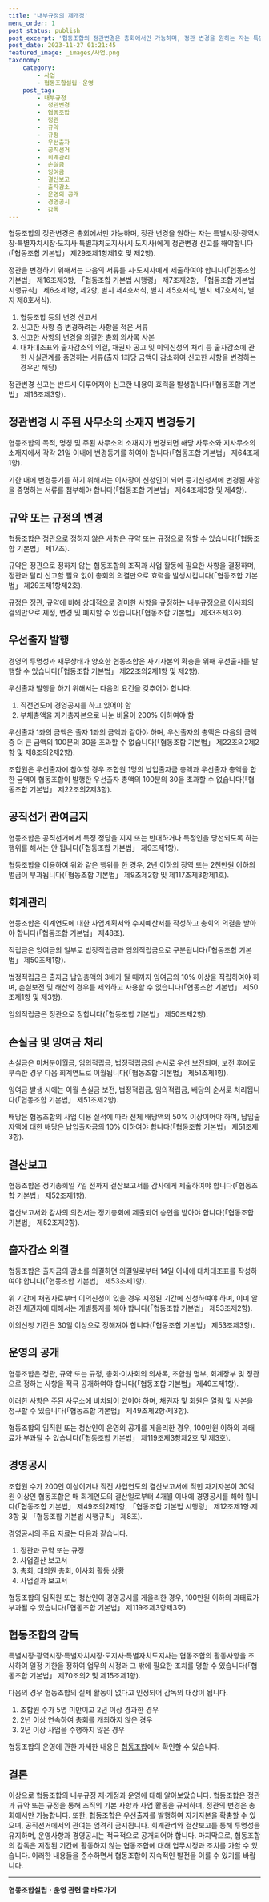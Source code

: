 ```yaml
---
title: '내부규정의 제개정'
menu_order: 1
post_status: publish
post_excerpt: '협동조합의 정관변경은 총회에서만 가능하며, 정관 변경을 원하는 자는 특별시장 광역시장 특별자치시장 도지사 특별자치도지사 시 도지사 에게 정관변경 신고를 해야합니다  협동조합 기본법  제29조제1항제1호 및 제2항 .'
post_date: 2023-11-27 01:21:45
featured_image: _images/사업.png
taxonomy:
    category:
        - 사업
        - 협동조합설립ㆍ운영
    post_tag:
        - 내부규정
        -  정관변경
        -  협동조합
        -  정관
        -  규약
        -  규정
        -  우선출자
        -  공직선거
        -  회계관리
        -  손실금
        -  잉여금
        -  결산보고
        -  출자감소
        -  운영의 공개
        -  경영공시
        -  감독
---
```



협동조합의 정관변경은 총회에서만 가능하며, 정관 변경을 원하는 자는 특별시장·광역시장·특별자치시장·도지사·특별자치도지사(시·도지사)에게 정관변경 신고를 해야합니다(「협동조합 기본법」 제29조제1항제1호 및 제2항).

정관을 변경하기 위해서는 다음의 서류를 시·도지사에게 제출하여야 합니다(「협동조합 기본법」 제16조제3항, 「협동조합 기본법 시행령」 제7조제2항, 「협동조합 기본법 시행규칙」 제6조제1항, 제2항, 별지 제4호서식, 별지 제5호서식, 별지 제7호서식, 별지 제8호서식).

1. 협동조합 등의 변경 신고서
2. 신고한 사항 중 변경하려는 사항을 적은 서류
3. 신고한 사항의 변경을 의결한 총회 의사록 사본
4. 대차대조표와 출자감소의 의결, 채권자 공고 및 이의신청의 처리 등 출자감소에 관한 사실관계를 증명하는 서류(출자 1좌당 금액이 감소하여 신고한 사항을 변경하는 경우만 해당)

정관변경 신고는 반드시 이루어져야 신고한 내용이 효력을 발생합니다(「협동조합 기본법」 제16조제3항).

## 정관변경 시 주된 사무소의 소재지 변경등기

협동조합의 목적, 명칭 및 주된 사무소의 소재지가 변경되면 해당 사무소와 지사무소의 소재지에서 각각 21일 이내에 변경등기를 하여야 합니다(「협동조합 기본법」 제64조제1항).

기한 내에 변경등기를 하기 위해서는 이사장이 신청인이 되어 등기신청서에 변경된 사항을 증명하는 서류를 첨부해야 합니다(「협동조합 기본법」 제64조제3항 및 제4항).

## 규약 또는 규정의 변경

협동조합은 정관으로 정하지 않은 사항은 규약 또는 규정으로 정할 수 있습니다(「협동조합 기본법」 제17조).

규약은 정관으로 정하지 않는 협동조합의 조직과 사업 활동에 필요한 사항을 결정하며, 정관과 달리 신고할 필요 없이 총회의 의결만으로 효력을 발생시킵니다(「협동조합 기본법」 제29조제1항제2호).

규정은 정관, 규약에 비해 상대적으로 경미한 사항을 규정하는 내부규정으로 이사회의 결의만으로 제정, 변경 및 폐지할 수 있습니다(「협동조합 기본법」 제33조제3호).

## 우선출자 발행

경영의 투명성과 재무상태가 양호한 협동조합은 자기자본의 확충을 위해 우선출자를 발행할 수 있습니다(「협동조합 기본법」 제22조의2제1항 및 제2항).

우선출자 발행을 하기 위해서는 다음의 요건을 갖추어야 합니다.

1. 직전연도에 경영공시를 하고 있어야 함
2. 부채총액을 자기총자본으로 나눈 비율이 200% 이하여야 함

우선출자 1좌의 금액은 출자 1좌의 금액과 같아야 하며, 우선출자의 총액은 다음의 금액 중 더 큰 금액의 100분의 30을 초과할 수 없습니다(「협동조합 기본법」 제22조의2제2항 및 제8조의2제2항).

조합원은 우선출자에 참여할 경우 조합원 1명의 납입출자금 총액과 우선출자 총액을 합한 금액이 협동조합이 발행한 우선출자 총액의 100분의 30을 초과할 수 없습니다(「협동조합 기본법」 제22조의2제3항).

## 공직선거 관여금지

협동조합은 공직선거에서 특정 정당을 지지 또는 반대하거나 특정인을 당선되도록 하는 행위를 해서는 안 됩니다(「협동조합 기본법」 제9조제1항).

협동조합을 이용하여 위와 같은 행위를 한 경우, 2년 이하의 징역 또는 2천만원 이하의 벌금이 부과됩니다(「협동조합 기본법」 제9조제2항 및 제117조제3항제1호).

## 회계관리

협동조합은 회계연도에 대한 사업계획서와 수지예산서를 작성하고 총회의 의결을 받아야 합니다(「협동조합 기본법」 제48조).

적립금은 잉여금의 일부로 법정적립금과 임의적립금으로 구분됩니다(「협동조합 기본법」 제50조제1항).

법정적립금은 출자금 납입총액의 3배가 될 때까지 잉여금의 10% 이상을 적립하여야 하며, 손실보전 및 해산의 경우를 제외하고 사용할 수 없습니다(「협동조합 기본법」 제50조제1항 및 제3항).

임의적립금은 정관으로 정합니다(「협동조합 기본법」 제50조제2항).

## 손실금 및 잉여금 처리

손실금은 미처분이월금, 임의적립금, 법정적립금의 순서로 우선 보전되며, 보전 후에도 부족한 경우 다음 회계연도로 이월됩니다(「협동조합 기본법」 제51조제1항).

잉여금 발생 시에는 이월 손실금 보전, 법정적립금, 임의적립금, 배당의 순서로 처리됩니다(「협동조합 기본법」 제51조제2항).

배당은 협동조합의 사업 이용 실적에 따라 전체 배당액의 50% 이상이어야 하며, 납입출자액에 대한 배당은 납입출자금의 10% 이하여야 합니다(「협동조합 기본법」 제51조제3항).

## 결산보고

협동조합은 정기총회일 7일 전까지 결산보고서를 감사에게 제출하여야 합니다(「협동조합 기본법」 제52조제1항).

결산보고서와 감사의 의견서는 정기총회에 제출되어 승인을 받아야 합니다(「협동조합 기본법」 제52조제2항).

## 출자감소 의결

협동조합은 출자금의 감소를 의결하면 의결일로부터 14일 이내에 대차대조표를 작성하여야 합니다(「협동조합 기본법」 제53조제1항).

위 기간에 채권자로부터 이의신청이 있을 경우 지정된 기간에 신청하여야 하며, 이미 알려진 채권자에 대해서는 개별통지를 해야 합니다(「협동조합 기본법」 제53조제2항).

이의신청 기간은 30일 이상으로 정해져야 합니다(「협동조합 기본법」 제53조제3항).

## 운영의 공개

협동조합은 정관, 규약 또는 규정, 총회·이사회의 의사록, 조합원 명부, 회계장부 및 정관으로 정하는 사항을 적극 공개하여야 합니다(「협동조합 기본법」 제49조제1항).

이러한 사항은 주된 사무소에 비치되어 있어야 하며, 채권자 및 회원은 열람 및 사본을 청구할 수 있습니다(「협동조합 기본법」 제49조제2항·제3항).

협동조합의 임직원 또는 청산인이 운영의 공개를 게을리한 경우, 100만원 이하의 과태료가 부과될 수 있습니다(「협동조합 기본법」 제119조제3항제2호 및 제3호).

## 경영공시

조합원 수가 200인 이상이거나 직전 사업연도의 결산보고서에 적힌 자기자본이 30억원 이상인 협동조합은 매 회계연도의 결산일로부터 4개월 이내에 경영공시를 해야 합니다(「협동조합 기본법」 제49조의2제1항, 「협동조합 기본법 시행령」 제12조제1항∙제3항 및 「협동조합 기본법 시행규칙」 제8조).

경영공시의 주요 자료는 다음과 같습니다.

1. 정관과 규약 또는 규정
2. 사업결산 보고서
3. 총회, 대의원 총회, 이사회 활동 상황
4. 사업결과 보고서

협동조합의 임직원 또는 청산인이 경영공시를 게을리한 경우, 100만원 이하의 과태료가 부과될 수 있습니다(「협동조합 기본법」 제119조제3항제3호).

## 협동조합의 감독

특별시장·광역시장·특별자치시장·도지사·특별자치도지사는 협동조합의 활동사항을 조사하여 일정 기한을 정하여 업무의 시정과 그 밖에 필요한 조치를 명할 수 있습니다(「협동조합 기본법」 제70조의2 및 제15조제1항).

다음의 경우 협동조합의 실제 활동이 없다고 인정되어 감독의 대상이 됩니다.

1. 조합원 수가 5명 미만이고 2년 이상 경과한 경우
2. 2년 이상 연속하여 총회를 개최하지 않은 경우
3. 2년 이상 사업을 수행하지 않은 경우

협동조합의 운영에 관한 자세한 내용은 [협동조합](www.coop.go.kr)에서 확인할 수 있습니다.

## 결론

이상으로 협동조합의 내부규정 제·개정과 운영에 대해 알아보았습니다. 협동조합은 정관과 규약 또는 규정을 통해 조직의 기본 사항과 사업 활동을 규제하며, 정관의 변경은 총회에서만 가능합니다. 또한, 협동조합은 우선출자를 발행하여 자기자본을 확충할 수 있으며, 공직선거에서의 관여는 엄격히 금지됩니다. 회계관리와 결산보고를 통해 투명성을 유지하며, 운영사항과 경영공시는 적극적으로 공개되어야 합니다. 마지막으로, 협동조합의 감독은 지정된 기간에 활동하지 않는 협동조합에 대해 업무시정과 조치를 가할 수 있습니다. 이러한 내용들을 준수하면서 협동조합이 지속적인 발전을 이룰 수 있기를 바랍니다.
<!-- wp:separator -->
<hr class="wp-block-separator has-alpha-channel-opacity"/>
<!-- /wp:separator -->

<!-- wp:group {"backgroundColor":"base","layout":{"type":"constrained"}} -->
<div class="wp-block-group has-base-background-color has-background"><!-- wp:paragraph {"align":"center","fontSize":"medium"} -->
<p class="has-text-align-center has-large-font-size"><strong>협동조합설립ㆍ운영 관련 글 바로가기</strong></p>
<!-- /wp:paragraph -->


<!-- wp:latest-posts
{"categories":[{"id":27952,"count":19,"description":"","link":"https://uknowlaw.com/category/%ed%98%91%eb%8f%99%ec%a1%b0%ed%95%a9%ec%84%a4%eb%a6%bd%e3%86%8d%ec%9a%b4%ec%98%81/","name":"협동조합설립ㆍ운영","slug":"협동조합설립ㆍ운영","taxonomy":"category","parent":0,"meta":[],"_links":{"self":[{"href":"https://uknowlaw.com/wp-json/wp/v2/categories/27952"}],"collection":[{"href":"https://uknowlaw.com/wp-json/wp/v2/categories"}],"about":[{"href":"https://uknowlaw.com/wp-json/wp/v2/taxonomies/category"}],"wp:post_type":[{"href":"https://uknowlaw.com/wp-json/wp/v2/posts?categories=27952"}],"curies":[{"name":"wp","href":"https://api.w.org/{rel}","templated":true}]}}],"postsToShow":100,"excerptLength":28,"postLayout":"grid","columns":2,"featuredImageAlign":"left","featuredImageSizeSlug":"large","fontSize":"small"} /--></div>
<!-- /wp:group -->